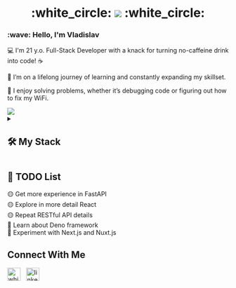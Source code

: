 <div>
  <h1 align="center"> :white_circle: <img src="https://fontmeme.com/permalink/240719/9f095213974c6e3381445cab6aef1053.png"> :white_circle: </h1>
  <h3> :wave: Hello, I'm Vladislav </h3>
  <p>💻 I'm 21 y.o. Full-Stack Developer with a knack for turning no-caffeine drink into code! ☕</p>
  <p>🌱 I’m on a lifelong journey of learning and constantly expanding my skillset.</p>
  <p>🧩 I enjoy solving problems, whether it’s debugging code or figuring out how to fix my WiFi.</p>
</div>

<picture>
  <source
    srcset="https://github-readme-stats.vercel.app/api?username=whitewolfdd&show_icons=true&theme=dark"
    media="(prefers-color-scheme: dark)"
  />
  <source
    srcset="https://github-readme-stats.vercel.app/api?username=whitewolfdd&show_icons=true"
    media="(prefers-color-scheme: light), (prefers-color-scheme: no-preference)"
  />
  <img src="https://github-readme-stats.vercel.app/api?username=whitewolfdd&show_icons=true" />
</picture>

<details> 
  <summary><h2>🛠️ My Stack</h2></summary>

  <h3>👨‍💻 Programming and Markup Languages</h3>

  <p>
    <a href="https://github.com/search?q=user%3AWhiteWolfDD+language%3Acpp&type=repositories"><img alt="C++" src="https://custom-icon-badges.demolab.com/badge/C++-f2f2f2.svg?logo=cpp2&logoColor=black"></a>
    <a href="https://github.com/search?q=user%3AWhiteWolfDD+language%3Acsharp&type=repositories"><img alt="C#" src="https://custom-icon-badges.demolab.com/badge/C%23-f2f2f2.svg?logo=cs2&logoColor=black"></a>
    <a href="https://github.com/search?q=user%3AWhiteWolfDD+language%3Acss"><img alt="CSS" src="https://img.shields.io/badge/CSS-f2f2f2.svg?logo=css3&logoColor=black"></a>
    <a href="https://github.com/search?q=user%3AWhiteWolfDD+language%3Ahtml"><img alt="HTML" src="https://img.shields.io/badge/HTML-f2f2f2.svg?logo=html5&logoColor=black"></a>
    <a href="https://github.com/search?q=user%3AWhiteWolfDD+language%3Ajava&type=repositories"><img alt="Java" src="https://custom-icon-badges.demolab.com/badge/Java-f2f2f2.svg?logo=java&logoColor=black"></a>
    <a href="https://github.com/search?q=user%3AWhiteWolfDD+language%3Ajavascript"><img alt="JavaScript" src="https://img.shields.io/badge/JavaScript-f2f2f2.svg?logo=javascript&logoColor=black"></a>
    <a href="https://github.com/search?q=user%3AWhiteWolfDD+language%3Amarkdown"><img alt="Markdown" src="https://img.shields.io/badge/Markdown-f2f2f2.svg?logo=markdown&logoColor=black"></a>
    <a href="https://github.com/search?q=user%3AWhiteWolfDD+language%3Ajavascript&type=repositories"><img alt="Node.js" src="https://img.shields.io/badge/Node.js-f2f2f2.svg?logo=node.js&logoColor=black"></a>
    <a href="https://github.com/search?q=user%3AWhiteWolfDD+language%3Aphp&type=repositories"><img alt="PHP" src="https://img.shields.io/badge/PHP-f2f2f2.svg?logo=php&logoColor=black"></a>
    <a href="https://github.com/search?q=user%3AWhiteWolfDD+language%3Apython&type=repositories"><img alt="Python" src="https://img.shields.io/badge/Python-f2f2f2.svg?logo=python&logoColor=black"></a>
    <a href="https://github.com/search?q=user%3AWhiteWolfDD+language%3Asql"><img alt="SQL" src="https://custom-icon-badges.demolab.com/badge/SQL-f2f2f2.svg?logo=database&logoColor=black"></a>
    <a href="https://github.com/search?q=user%3AWhiteWolfDD+language%3Asvg"><img alt="SVG+XML" src="https://img.shields.io/badge/SVG%2BXML-f2f2f2.svg?logo=svg&logoColor=black"></a>
    <a href="https://github.com/search?q=user%3AWhiteWolfDD+language%3AtypeScript"><img alt="TypeScript" src="https://img.shields.io/badge/TypeScript-f2f2f2.svg?logo=typescript&logoColor=black"></a>
    <a href="https://github.com/search?q=user%3AWhiteWolfDD+language%3Asaas"><img alt="SaaS" src="https://img.shields.io/badge/Sass-f2f2f2?logo=sass&logoColor=black"></a>
    <a href="https://github.com/search?q=user%3AWhiteWolfDD+language%3Ajson"><img alt="JSON" src="https://img.shields.io/badge/json-f2f2f2?logo=json&logoColor=black"></a>
  </p>

  <h3>🧰 Frameworks and Libraries</h3>

  <p>
    <a href="#"><img alt="Bootstrap" src="https://img.shields.io/badge/Bootstrap-f2f2f2.svg?logo=bootstrap&logoColor=black"></a>
    <a href="#"><img alt="JUnit" src="https://custom-icon-badges.demolab.com/badge/JUnit-f2f2f2.svg?logo=check-circle&logoColor=black"></a>
    <a href="#"><img alt="Material Design" src="https://img.shields.io/badge/Material%20Design-f2f2f2.svg?logo=material-design&logoColor=black"></a>
    <a href="#"><img alt="NumPy" src="https://img.shields.io/badge/Numpy-f2f2f2.svg?logo=numpy&logoColor=black"></a>
    <a href="#"><img alt="Pandas" src="https://img.shields.io/badge/Pandas-f2f2f2.svg?logo=pandas&logoColor=black"></a>
    <a href="#"><img alt="PHPUnit" src="https://custom-icon-badges.demolab.com/badge/PHPUnit-f2f2f2.svg?logo=test-tube&logoColor=black"></a>
    <a href="#"><img alt="Pytest" src="https://img.shields.io/badge/Pytest-f2f2f2.svg?logo=pytest&logoColor=black"></a>
    <a href="#"><img alt="React" src="https://img.shields.io/badge/React-f2f2f2.svg?logo=react&logoColor=black"></a>
    <a href="#"><img alt="WPF (.Net)" src="https://img.shields.io/badge/WPF-f2f2f2?logo=.net&logoColor=black"></a>
    <a href="#"><img alt="Tailwind" src="https://img.shields.io/badge/Tailwind_CSS-f2f2f2?logo=tailwind-css&logoColor=black"></a>
    <a href="#"><img alt="JQuery" src="https://img.shields.io/badge/jQuery-f2f2f2?logo=jquery&logoColor=black"></a>
    <a href="#"><img alt="Laravel" src="https://img.shields.io/badge/Laravel-f2f2f2?logo=laravel&logoColor=black"></a>
    <a href="#"><img alt="FastAPI" src="https://img.shields.io/badge/fastapi-f2f2f2?logo=FASTAPI&logoColor=black"></a>
    <a href="#"><img alt="Nginx" src="https://img.shields.io/badge/Nginx-f2f2f2?logo=nginx&logoColor=black"></a>
    <a href="#"><img alt="Qt" src="https://img.shields.io/badge/Qt-f2f2f2?logo=qt&logoColor=black"></a>
    <a href="#"><img alt="Socket.io" src="https://img.shields.io/badge/Socket.io-f2f2f2?logo=Socket.io&logoColor=black"></a>
    <a href="#"><img alt="Swagger" src="https://img.shields.io/badge/Swagger-f2f2f2?logo=Swagger&logoColor=black"></a>
    <a href="#"><img alt="Vite" src="https://img.shields.io/badge/Vite-f2f2f2?logo=vite&logoColor=black"></a>
  </p>

  <h3>🗄️ Databases and Cloud Hosting</h3>

  <p>
    <a href="#"><img alt="GitHub Pages" src="https://img.shields.io/badge/GitHub%20Pages-f2f2f2.svg?logo=github&logoColor=black"></a>
    <a href="#"><img alt="MongoDB" src ="https://img.shields.io/badge/MongoDB-f2f2f2.svg?logo=mongodb&logoColor=black"></a>
    <a href="#"><img alt="MySQL" src="https://img.shields.io/badge/MySQL-f2f2f2.svg?logo=mysql&logoColor=black"></a>
    <a href="#"><img alt="PostgreSQL" src ="https://img.shields.io/badge/PostgreSQL-f2f2f2.svg?logo=postgresql&logoColor=black"></a>
    <a href="#"><img alt="SQLite" src ="https://img.shields.io/badge/SQLite-f2f2f2.svg?logo=sqlite&logoColor=black"></a>
    <a href="#"><img alt="Amazon AWS" src="https://img.shields.io/badge/Amazon_AWS-f2f2f2?logo=amazon-aws&logoColor=black"></a>
    <a href="#"><img alt="Microsoft Azure" src="https://img.shields.io/badge/Microsoft_Azure-f2f2f2?logo=microsoft-azure&logoColor=black"></a>
    <a href="#"><img alt="Google Cloud" src="https://img.shields.io/badge/Google_Cloud-f2f2f2?logo=google-cloud&logoColor=black"></a>
    <a href="#"><img alt="MariaDB" src="https://img.shields.io/badge/MariaDB-f2f2f2?logo=mariadb&logoColor=black"></a>
  </p>

  <h3>💻 Software and tools</h3>

  <p>
    <a href="#"><img alt="Adobe" src="https://img.shields.io/badge/Adobe-f2f2f2.svg?logo=adobe&logoColor=black"></a>
    <a href="#"><img alt="Android" src="https://img.shields.io/badge/Android-f2f2f2?logo=android&logoColor=black"></a>
    <a href="#"><img alt="Android Studio" src="https://img.shields.io/badge/Android%20Studio-f2f2f2.svg?logo=android-studio&logoColor=black"></a>
    <a href="#"><img alt="Kali Linux" src="https://img.shields.io/badge/Kali_Linux-f2f2f2?logo=kali-linux&logoColor=black"></a>
    <a href="#"><img alt="Discord" src="https://img.shields.io/badge/-Discord-f2f2f2.svg?logo=discord&logoColor=black"></a>
    <a href="#"><img alt="Git" src="https://img.shields.io/badge/Git-f2f2f2.svg?logo=git&logoColor=black"></a>
    <a href="#"><img alt="GitHub Desktop" src="https://img.shields.io/badge/GitHub%20Desktop-f2f2f2.svg?logo=github&logoColor=black"></a>
    <a href="#"><img alt="Google Sheets" src="https://img.shields.io/badge/Sheets-f2f2f2.svg?logo=google%20sheets&logoColor=black"></a>
    <a href="#"><img alt="Jupyter" src="https://img.shields.io/badge/Jupyter-f2f2f2.svg?logo=Jupyter&logoColor=black"></a>
    <a href="#"><img alt="Postman" src="https://img.shields.io/badge/Postman-f2f2f2?logo=postman&logoColor=black"></a>
    <a href="#"><img alt="Stack Overflow" src="https://img.shields.io/badge/-Stack%20Overflow-f2f2f2?logo=stack-overflow&logoColor=black"></a>
    <a href="#"><img alt="Visual Studio Code" src="https://img.shields.io/badge/Visual%20Studio%20Code-f2f2f2.svg?logo=visual-studio-code&logoColor=black"></a>
    <a href="#"><img alt="Unity" src="https://img.shields.io/badge/Unity-f2f2f2?logo=unity&logoColor=black"></a>
    <a href="#"><img alt="Microsoft Excel" src="https://img.shields.io/badge/Microsoft_Excel-f2f2f2?logo=microsoft-excel&logoColor=black"></a>
    <a href="#"><img alt="Microsoft Powerpoint" src="https://img.shields.io/badge/Microsoft_PowerPoint-f2f2f2?logo=microsoft-powerpoint&logoColor=black"></a>
    <a href="#"><img alt="Microsoft SQL Server" src="https://img.shields.io/badge/Microsoft_SQL_Server-f2f2f2?logo=microsoft-sql-server&logoColor=black"></a>
    <a href="#"><img alt="Microsoft Office" src="https://img.shields.io/badge/Microsoft_Office-f2f2f2?logo=microsoft-office&logoColor=black"></a>
    <a href="#"><img alt="Microsoft Word" src="https://img.shields.io/badge/Microsoft_Word-f2f2f2?logo=microsoft-word&logoColor=black"></a>
    <a href="#"><img alt="Adobe After Effects" src="https://img.shields.io/badge/Adobe%20after%20affects-f2f2f2?logo=Adobe%20after%20effects&logoColor=black"></a>
    <a href="#"><img alt="Adobe Photoshop" src="https://img.shields.io/badge/Adobe%20Photoshop-f2f2f2?logo=Adobe%20Photoshop&logoColor=black"></a>
    <a href="#"><img alt="Blender" src="https://img.shields.io/badge/blender-f2f2f2.svg?logo=blender&logoColor=black"></a>
    <a href="#"><img alt="Figma" src="https://img.shields.io/badge/Figma-f2f2f2?logo=figma&logoColor=black"></a>
    <a href="#"><img alt="Canva" src="https://img.shields.io/badge/Canva-f2f2f2.svg?logo=Canva&logoColor=black"></a>
    <a href="#"><img alt="Jabber" src="https://img.shields.io/badge/Jabber-f2f2f2?logo=jabber&logoColor=black"></a>
    <a href="#"><img alt="Jira" src="https://img.shields.io/badge/Jira-f2f2f2?logo=jira&logoColor=black"></a>
    <a href="#"><img alt="Xampp" src="https://img.shields.io/badge/Xampp-f2f2f2?logo=xampp&logoColor=black"></a>
    <a href="#"><img alt="Visual Studio" src="https://img.shields.io/badge/Visual_Studio-f2f2f2?logo=visual%20studio&logoColor=black"></a>
    <a href="#"><img alt="BurpSuite" src="https://img.shields.io/badge/burpsuite-f2f2f2?logo=burpsuite&logoColor=black"></a>
    <a href="#"><img alt="Wireshark" src="https://img.shields.io/badge/Wireshark-f2f2f2?logo=Wireshark&logoColor=black"></a>
    <a href="#"><img alt="VirtualBox" src="https://img.shields.io/badge/VirtualBox-f2f2f2?logo=VirtualBox&logoColor=black"></a>
    <a href="#"><img alt="VMWare" src="https://img.shields.io/badge/VMware-f2f2f2?logo=VMware&logoColor=black"></a>
  </p>

  <h3>:hearts: Favorite IDE's</h3>
  
  <p>
    <a href="#"><img alt="PyCharm" src="https://img.shields.io/badge/PyCharm-f2f2f2?logo=pycharm&logoColor=black"></a>
    <a href="#"><img alt="Rider" src="https://img.shields.io/badge/Rider-f2f2f2?logo=rider&logoColor=black"></a>
    <a href="#"><img alt="PHPStorm" src="https://img.shields.io/badge/PhpStorm-f2f2f2?logo=phpstorm&logoColor=black"></a>
    <a href="#"><img alt="CLion" src="https://img.shields.io/badge/CLion-f2f2f2?logo=clion&logoColor=black"></a>
    <a href="#"><img alt="WebStorm" src="https://img.shields.io/badge/WebStorm-f2f2f2?logo=webstorm&logoColor=black"></a>
    <a href="#"><img alt="IntelliJ" src="https://img.shields.io/badge/IntelliJ%20IDEA-f2f2f2?logo=intellijidea&logoColor=black"></a>
  </p>
</details>

## 📝 TODO List

🟡 Get more experience in FastAPI </br>
🟡 Explore in more detail React </br>
🟡 Repeat RESTful API details </br>
🔴 Learn about Deno framework </br>
🔴 Experiment with Next.js and Nuxt.js </br>

<h2>Connect With Me</h2> 
<p align="left">
<a href="https://t.me/white_wolf_dd" target="_blank"><img align="left" width="30px" style="padding-right:10px;" src="https://upload.wikimedia.org/wikipedia/commons/thumb/8/82/Telegram_logo.svg/240px-Telegram_logo.svg.png" alt="white_wolf_dd" /></a>
<a href="https://www.linkedin.com/in/vladislav-hodzhajev-724032270/" target="_blank"><img align="left" alt="linkedin" width="30px" style="padding-right: 10px;" src="https://cdn.jsdelivr.net/gh/devicons/devicon/icons/linkedin/linkedin-original.svg" /></a>
</p>

